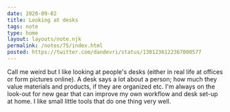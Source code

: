 ```yaml
---
date: 2020-09-02
title: Looking at desks
tags: note
type: home
layout: layouts/note.njk
permalink: /notes/75/index.html
posted: https://twitter.com/dandevri/status/1301236122367000577
---
```


Call me weird but I like looking at people's desks (either in real life at offices or form pictures online). A desk says a lot about a person; how much they value materials and products, if they are organized etc. I'm always on the look-out for new gear that can improve my own workflow and desk set-up at home. I like small little tools that do one thing very well.
